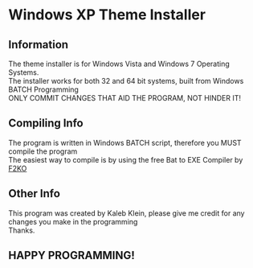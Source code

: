 Windows XP Theme Installer
==========================

Information
-----------
The theme installer is for Windows Vista and Windows 7 Operating Systems.<br>
The installer works for both 32 and 64 bit systems, built from Windows BATCH Programming<br>
ONLY COMMIT CHANGES THAT AID THE PROGRAM, NOT HINDER IT!

Compiling Info
--------------
The program is written in Windows BATCH script, therefore you MUST compile the program<br>
The easiest way to compile is by using the free Bat to EXE Compiler by [F2KO](http://www.f2ko.de/programs.php?lang=en&pid=b2e,"F2KO")

Other Info
----------
This program was created by Kaleb Klein, please give me credit for any changes you make in the programming<br>
Thanks.

HAPPY PROGRAMMING!
------------------